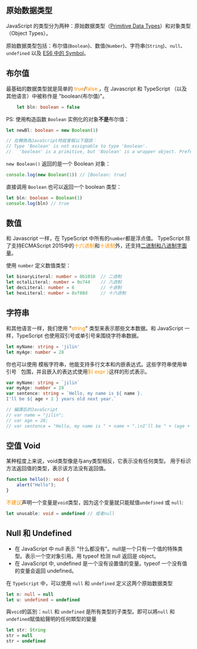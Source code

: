 ## 原始数据类型

JavaScript 的类型分为两种：原始数据类型（[Primitive Data Types](https://developer.mozilla.org/en-US/docs/Glossary/Primitive)）和对象类型（Object Types）。

原始数据类型包括：布尔值(`Boolean`)、数值(`Number`)、字符串(`String`)、`null`、`undefined` 以及 [ES6 中的 Symbol](https://es6.ruanyifeng.com/#docs/symbol)。

## 布尔值

最基础的数据类型就是简单的 <font color=#fa9003>true</font>/<font color=#fa9003>false</font> ，在 Javascript 和 TypeScript （以及其他语言）中被称作是 "boolean(布尔值)"。

```typescript
    let bln: boolean = false
```

PS: 使用构造函数 `Boolean` 实例化的对象**不是**布尔值：

```typescript
let newBl: boolean = new Boolean(1)

// 在轉換為JavaScript時就會報以下錯誤：
// Type 'Boolean' is not assignable to type 'boolean'.
//   'boolean' is a primitive, but 'Boolean' is a wrapper object. Prefer using 'boolean' when possible.
```

`new Boolean()` 返回的是一个 Boolean 对象：

```typescript
console.log(new Boolean(1)) // [Boolean: true]
```


直接调用 `Boolean` 也可以返回一个 boolean 类型：

```typescript
let bln: boolean = Boolean(1)
console.log(bln) // true
```

## 数值

和 Javascript 一样，在 TypeScript 中所有的`number`都是浮点值。 TypeScript 除了支持ECMAScript 2015中的<font color=fa9003>十六进制</font>和<font color=fa9003>十进制</font>外，还支持[二进制和八进制字面量](https://es6.ruanyifeng.com/#docs/number)。

使用 `number` 定义数值类型：
```typescript
let binaryLiteral: number = 0b1010  // 二进制
let octalLiteral: number = 0o744    // 八进制
let decLiteral: number = 6          // 十进制
let hexLiteral: number = 0xf00d     // 十六进制
```

## 字符串

和其他语言一样，我们使用 "<font color=#fa9003>string</font>" 类型来表示那些文本数据。和 JavaScript 一样，TypeScript 也使用双引号或单引号来围绕字符串数据。

```typescript
let myName: string = 'jilin'
let myAge: number = 28
```

你也可以使用 模板字符串，他能支持多行文本和内嵌表达式。这些字符串使用单引号 <font color=fa9003>`</font> 包围，并且嵌入的表达式使用<font color=#fa9003>${ expr }</font>这样的形式表示。

```typescript
var myName: string = `jilin`
var myAge: number = 28
var sentence: string = `Hello, my name is ${ name }.
I'll be ${ age + 1 } years old next year.`

// 編譯后的JavaScript
// var name = "jilin";
// var age = 28;
// var sentence = "Hello, my name is " + name + ".\nI'll be " + (age + 1) + " years old next year.";
```

## 空值 Void

某种程度上来说，void类型像是与any类型相反，它表示没有任何类型。
用于标识方法返回值的类型，表示该方法没有返回值。

```typescript
function hello(): void {
    alert("Hello");
}
```

<font color=fa9003>不建议</font>声明一个变量是`void`类型，因为这个变量就只能赋值`undefined` 或 `null`:

```typescript
let unusable: void = undefined // 或者null
```


## Null 和 Undefined

*   在 JavaScript 中 null 表示 "什么都没有"。null是一个只有一个值的特殊类型。表示一个空对象引用。用 typeof 检测 null 返回是 object。
*   在 JavaScript 中, undefined 是一个没有设置值的变量。typeof 一个没有值的变量会返回 undefined。

在 `TypeScript` 中，可以使用 `null` 和 `undefined` 定义这两个原始数据类型

```typescript
let n: null = null
let u: undefined = undefined
```

與`void`的區別：`null` 和 `undefined` 是所有类型的子类型。即可以將`null` 和 `undefined`賦值給聲明的任何類型的變量 

```typescript
let str: String
str = null
str = undefined
```
